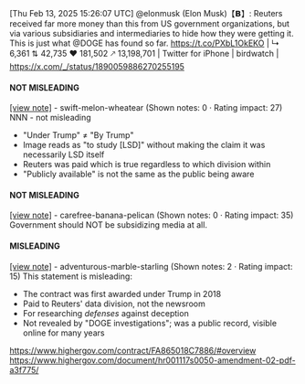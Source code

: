 [Thu Feb 13, 2025 15:26:07 UTC] @elonmusk (Elon Musk)【𝗕】: Reuters received far more money than this from US government organizations, but via various subsidiaries and intermediaries to hide how they were getting it.  This is just what @DOGE has found so far. https://t.co/PXbL1OkEKO | ↳ 6,361 ⇅ 42,735 ♥ 181,502 🡕 13,198,701 | Twitter for iPhone | birdwatch | https://x.com/_/status/1890059886270255195

#### NOT MISLEADING

[[view note]](https://x.com/i/birdwatch/n/1890106692433576259) - swift-melon-wheatear (Shown notes: 0 · Rating impact: 27)
NNN - not misleading
- "Under Trump" ≠ "By Trump"
- Image reads as "to study [LSD]" without making the claim it was necessarily LSD itself
- Reuters was paid which is true regardless to which division within
- "Publicly available" is not the same as the public being aware

#### NOT MISLEADING

[[view note]](https://x.com/i/birdwatch/n/1890085665775497245) - carefree-banana-pelican (Shown notes: 0 · Rating impact: 35)
Government should NOT be subsidizing media at all. 

#### MISLEADING

[[view note]](https://x.com/i/birdwatch/n/1890098619493347366) - adventurous-marble-starling (Shown notes: 2 · Rating impact: 15)
This statement is misleading:

* The contract was first awarded under Trump in 2018
* Paid to Reuters' data division, not the newsroom
* For researching *defenses* against deception
* Not revealed by "DOGE investigations"; was a public record, visible online for many years

https://www.highergov.com/contract/FA865018C7886/#overview
https://www.highergov.com/document/hr001117s0050-amendment-02-pdf-a3f775/
